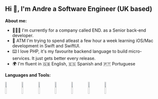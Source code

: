 <!-- Your title -->
## Hi 👋, I'm Andre a Software Engineer (UK based)


**About me:**

- 👨🏽‍💻 I'm currently for a company called END. as a Senior back-end developer.
- :wrench: ATM I'm trying to spend atleast a few hour a week learning iOS/Mac development in Swift and SwiftUI.
- ⌨️ I love PHP, it's my favourite backend language to build micro-services. It just gets better every release.
- 🌍 I'm fluent in 🇬🇧 English, 🇪🇸 Spanish and 🇵🇹 Portuguese

**Languages and Tools:** 
<p>
  <code><img width="10%" src="https://www.vectorlogo.zone/logos/docker/docker-ar21.svg"></code>
  <code><img width="10%" src="https://www.vectorlogo.zone/logos/kubernetes/kubernetes-ar21.svg"></code>
  <code><img width="10%" src="https://www.vectorlogo.zone/logos/php/php-ar21.svg"></code>
  <code><img width="10%" src="https://www.vectorlogo.zone/logos/laravel/laravel-ar21.svg"></code>
  <code><img width="10%" src="https://upload.wikimedia.org/wikipedia/en/5/53/Magento.svg"></code>
  <code><img width="10%" src="https://www.vectorlogo.zone/logos/google_cloud/google_cloud-ar21.svg"></code>
  <code><img width="10%" src="https://www.vectorlogo.zone/logos/jenkins/jenkins-ar21.svg"></code>
</p>

